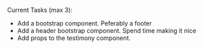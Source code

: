 Current Tasks (max 3): 
- Add a bootstrap component.  Peferably a footer
- Add a header bootstrap component.  Spend time making it nice 
- Add props to the testimony component.

